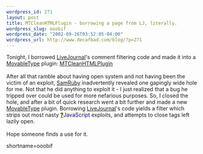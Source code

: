 ```yaml
--- 
wordpress_id: 271
layout: post
title: MTCleanHTMLPlugin - borrowing a page from LJ, literally.
wordpress_slug: ooobif
wordpress_date: "2002-09-26T03:52:05-04:00"
wordpress_url: http://www.decafbad.com/blog/?p=271
---
```

Tonight, I borrowed <a href="http://www.decafbad.com/twiki/bin/view/Main/LiveJournal">LiveJournal</a>'s comment filtering code and made it into a <a href="http://www.decafbad.com/twiki/bin/view/Main/MovableType">MovableType</a> plugin: <a href="http://www.decafbad.com/twiki/bin/view/Main/MTCleanHTMLPlugin">MTCleanHTMLPlugin</a>
<br /><br />
After all that ramble about having open system and not having been the victim of an exploit, <a href="http://www.decafbad.com/twiki/bin/view/Main/SamRuby">SamRuby</a> inadvertently revealed one gapingly wide hole for me.  Not that he did anything to exploit it - I just realized that a bug he tripped over could be used for more nefarious purposes.  So, I closed the hole, and after a bit of quick research went a bit further and made a new <a href="http://www.decafbad.com/twiki/bin/view/Main/MovableType">MovableType</a> plugin.  Borrowing <a href="http://www.decafbad.com/twiki/bin/view/Main/LiveJournal">LiveJournal</a>'s code yields a filter which strips out most nasty <span style='background : #FFFFCE;'><a href="http://www.decafbad.com/twiki/bin/edit/Main/JavaScript?topicparent=Main.FilterData"><b>?</b></a><font color="#0000FF">JavaScript</font></span> exploits, and attempts to close tags left lazily open.
<br /><br />
Hope someone finds a use for it.
<!--more-->
shortname=ooobif
